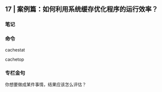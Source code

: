## 17 | 案例篇：如何利用系统缓存优化程序的运行效率？

### 笔记

### 命令

cachestat

cachetop

### 专栏金句

你想要做成某件事情，结果应该怎么评估？

